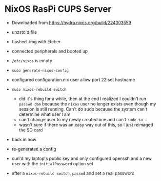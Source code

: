 # NixOS RasPi CUPS Server

- Downloaded from https://hydra.nixos.org/build/224303559

- unzstd'd file
- flashed .img with Etcher

- connected peripherals and booted up
- `/etc/nixos` is empty
- `sudo generate-nixos-config`
- configured configuration.nix
	user
	allow port 22
	set hostname
- `sudo nixos-rebuild switch`
	- did it's thing for a while, then at the end I realized I couldn't run `passwd dan` because the `nixos` user no longer exists 
even though my session is still running. Can't do sudo because the system can't determine what user I am
	- can't change user to my newly created one and can't `sudo su -`
	- wasn't sure if there was an easy way out of this, so I just reimaged the SD card
- back in now
- re-generated a config
- curl'd my laptop's public key and only configured openssh and a new user with the `initialPassword` option set 
- after a `nixos-rebuild switch`, `passwd` and set a real password

